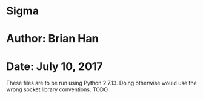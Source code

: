 # Sigma
# Author: Brian Han
# Date: July 10, 2017

These files are to be run using Python 2.7.13.
Doing otherwise would use the wrong socket library conventions.
TODO
